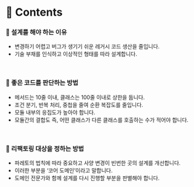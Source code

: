 # **📌 Contents**

### **📌 설계를 해야 하는 이유**

- 변경하기 어렵고 버그가 생기기 쉬운 레거시 코드 생산을 줄입니다.
- 기술 부채를 인식하고 이상적인 형태를 따라 설계합니다.
<br/>

### **📌 좋은 코드를 판단하는 방법**

- 메서드는 10줄 이내, 클래스는 100줄 이내로 상한을 둡니다.
- 조건 분기, 반복 처리, 중첩을 줄여 순환 복잡도를 줄입니다.
- 모듈 내부의 응집도가 높아야 합니다.
- 모듈간의 결합도 즉, 어떤 클래스가 다른 클래스를 호출하는 수가 적어야 합니다.
<br/>

### **📌 리팩토링 대상을 정하는 방법**

- 파레토의 법칙에 따라 중요하고 사양 변경이 빈번한 곳의 설계를 개선합니다.
- 이러한 부분을 ‘코어 도메인’이라고 말합니다.
- 도메인 전문가와 함께 설계를 다시 진행할 부분을 판별해야 합니다.
